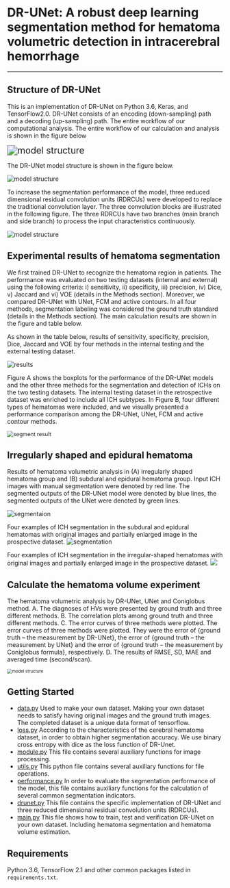# DR-UNet: A robust deep learning segmentation method for hematoma volumetric detection in intracerebral hemorrhage

------

## Structure of DR-UNet

This is an implementation of  DR-UNet on Python 3.6, Keras, and TensorFlow2.0. DR-UNet consists of an encoding (down-sampling) path and a decoding (up-sampling) path. The entire workflow of our computational analysis. The entire workflow of our calculation and analysis is shown in the figure below

<img src="figures/Fig6.png" alt="model structure" style="zoom:150%;" />

The DR-UNet model structure is shown in the figure below.

![model structure](figures/Fig0.jpg)

To increase the segmentation performance of the model, three reduced dimensional residual convolution units (RDRCUs) were developed to replace the traditional convolution layer. The three convolution blocks are illustrated in the following figure. The three RDRCUs have two branches (main branch and side branch) to process the input characteristics continuously.

![model structure](figures/Fig7.jpg)

## Experimental results of hematoma segmentation

We first trained DR-UNet to recognize the hematoma region in patients. The performance was evaluated on two testing datasets (internal and external) using the following criteria: i) sensitivity, ii) specificity, iii) precision, iv) Dice, v) Jaccard and vi) VOE (details in the Methods section). Moreover, we compared DR-UNet with UNet, FCM and active contours. In all four methods, segmentation labeling was considered the ground truth standard (details in the Methods section). The main calculation results are shown in the figure and table below.

As shown in the table below, results of sensitivity, specificity, precision, Dice, Jaccard and VOE by four methods in the internal testing and the external testing dataset.

![results](figures/Fig8.jpg)

Figure A shows the boxplots for the performance of the DR-UNet models and the other three methods for the segmentation and detection of ICHs on the two testing datasets. The internal testing dataset in the retrospective dataset was enriched to include all ICH subtypes. In Figure B, four different types of hematomas were included, and we visually presented a performance comparison among the DR-UNet, UNet, FCM and active contour methods.

<img src="figures/Fig1.jpg" alt="segment result" style="zoom:90%;" />

## Irregularly shaped and epidural hematoma

Results of hematoma volumetric analysis in (A) irregularly shaped hematoma group and (B) subdural and epidural hematoma group. Input ICH images with manual segmentation were denoted by red line. The segmented outputs of the DR-UNet model were denoted by blue lines, the segmented outputs of the UNet were denoted by green lines.

![segmentaion](figures/Fig3.jpg)


Four examples of ICH segmentation in the subdural and epidural hematomas with original images and partially enlarged image in the prospective dataset. 
![segmentation](figures/Fig4.jpg)

Four examples of ICH segmentation in the irregular-shaped hematomas with original images and partially enlarged image in the prospective dataset. 
![](figures/Fig5.jpg)


## Calculate the hematoma volume experiment

The hematoma volumetric analysis by DR-UNet, UNet and Coniglobus method. A. The diagnoses of HVs were presented by ground truth and three different methods. B. The correlation plots among ground truth and three different methods. C. The error curves of three methods were plotted. The error curves of three methods were plotted. They were the error of {ground truth – the measurement by DR-UNet}, the error of {ground truth – the measurement by UNet} and the error of {ground truth – the measurement by Coniglobus formula}, respectively. D. The results of RMSE, SD, MAE and averaged time (second/scan).

<img src="figures/Fig2.jpg" alt="model structure" style="zoom:70%;" />


## Getting Started

- [data.py](drunet/data.py)  Used to make your own dataset. Making your own dataset needs to satisfy having original images and the ground truth images. The completed dataset is a unique data format of tensorflow. 
- [loss.py](drunet/loss.py)  According to the characteristics of the cerebral hematoma dataset, in order to obtain higher segmentation accuracy. We use binary cross entropy with dice as the loss function of DR-Unet.
- [module.py](drunet/module.py) This file contains several auxiliary functions for image processing.
- [utils.py](drunet/utils.py) This python file contains several auxiliary functions for file operations.
- [performance.py](drunet/performance.py) In order to evaluate the segmentation performance of the model, this file contains auxiliary functions for the calculation of several common segmentation indicators.
- [drunet.py](drunet/model/dr_unet.py) This file contains the specific implementation of DR-UNet and three reduced dimensional residual convolution units (RDRCUs).
- [main.py](drunet/main.py) This file shows how to train, test and verification DR-UNet on your own dataset. Including hematoma segmentation and hematoma volume estimation.

## Requirements

Python 3.6, TensorFlow 2.1 and other common packages listed in `requirements.txt`.

